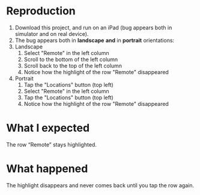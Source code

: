 # Reproduction

1. Download this project, and run on an iPad (bug appears both in simulator and on real device).
2. The bug appears both in **landscape** **and** in **portrait** orientations:
3. Landscape
   1. Select "Remote" in the left column
   2. Scroll to the bottom of the left column
   3. Scroll back to the top of the left column
   4. Notice how the highlight of the row "Remote" disappeared
4. Portrait
   1. Tap the "Locations" button  (top left)
   2. Select "Remote" in the left column
   3. Tap the "Locations" button  (top left)
   4. Notice how the highlight of the row "Remote" disappeared

# What I expected
The row “Remote” stays highlighted.

# What happened
The highlight disappears and never comes back until you tap the row again.
